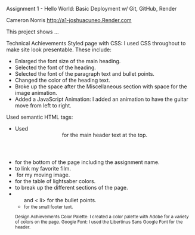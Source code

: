Assignment 1 - Hello World: Basic Deployment w/ Git, GitHub, Render

Cameron Norris http://a1-joshuacuneo.Render.com

This project shows ...

Technical Achievements
Styled page with CSS: I used CSS throughout to make site look presentable. These include:

- Enlarged the font size of the main heading.
- Selected the font of the heading.
- Selected the font of the paragraph text and bullet points.
- Changed the color of the heading text.
- Broke up the space after the Miscellaneous section with space for the image animation.
- Added a JavaScript Animation: I added an animation to have the guitar move from left to right.

Used semantic HTML tags:

- Used <header> for the main header text at the top.
- <footer> for the bottom of the page including the assignment name.
- <a> to link my favorite film.
- <img> for my moving image.
- <table> for the table of lightsaber colors.
- <section> to break up the different sections of the page.
- <ul > and < li> for the bullet points.
- <small> for the small footer text.
  
Design Achievements
Color Palette: I created a color palette with Adobe for a variety of colors on the page.
Google Font: I used the Libertinus Sans Google Font for the header.
